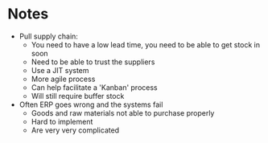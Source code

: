 # Notes 

- Pull supply chain:
    - You need to have a low lead time, you need to be able to get stock in soon
    - Need to be able to trust the suppliers
    - Use a JIT system
    - More agile process
    - Can help facilitate a 'Kanban' process
    - Will still require buffer stock
- Often ERP goes wrong and the systems fail
    + Goods and raw materials not able to purchase properly
    + Hard to implement
    + Are very very complicated